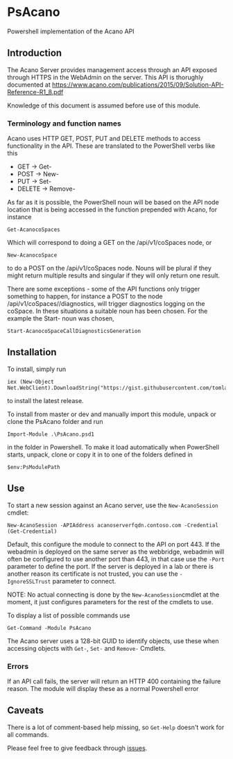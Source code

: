 # PsAcano
Powershell implementation of the Acano API

## Introduction
The Acano Server provides management access through an API exposed through HTTPS in the WebAdmin on the server. This API is thorughly documented at https://www.acano.com/publications/2015/09/Solution-API-Reference-R1_8.pdf

Knowledge of this document is assumed before use of this module.

### Terminology and function names
Acano uses HTTP GET, POST, PUT and DELETE methods to access functionality in the API. These are translated to the PowerShell verbs like this

- GET     -> Get-
- POST    -> New-
- PUT     -> Set-
- DELETE  -> Remove-

As far as it is possible, the PowerShell noun will be based on the API node location that is being accessed in the function prepended with Acano, for instance

```posh
Get-AcanocoSpaces
```
Which will correspond to doing a GET on the /api/v1/coSpaces node, or

```posh
New-AcanocoSpace
```
to do a POST on the /api/v1/coSpaces node. Nouns will be plural if they might return multiple results and singular if they will only return one result.

There are some exceptions - some of the API functions only trigger something to happen, for instance a POST to the node /api/v1/coSpaces/<coSpace id>/diagnostics, will trigger diagnostics logging on the coSpace. In these situations a suitable noun has been chosen. For the example the Start- noun was chosen,

```posh
Start-AcanocoSpaceCallDiagnosticsGeneration
```

## Installation

To install, simply run
```posh
iex (New-Object Net.WebClient).DownloadString("https://gist.githubusercontent.com/tomlarse/5f43bbe0e763cea379ca/raw/41f86d90065cc1f4402171d515c354ae958e82fe/installmodule")
```
to install the latest release.

To install from master or dev and manually import this module, unpack or clone the PsAcano folder and run

```posh
Import-Module .\PsAcano.psd1
```

in the folder in Powershell. To make it load automatically when PowerShell starts, unpack, clone or copy it in to one of the folders defined in 

```posh
$env:PsModulePath
```

## Use

To start a new session against an Acano server, use the `New-AcanoSession` cmdlet:

```posh
New-AcanoSession -APIAddress acanoserverfqdn.contoso.com -Credential (Get-Credential)
```

Default, this configure the module to connect to the API on port 443. If the webadmin is deployed on the same server as the webbridge, webadmin will often be configured to use another port than 443, in that case use the `-Port` parameter to define the port. If the server is deployed in a lab or there is another reason its certificate is not trusted, you can use the `-IgnoreSSLTrust` parameter to connect.

NOTE: No actual connecting is done by the `New-AcanoSession`cmdlet at the moment, it just configures parameters for the rest of the cmdlets to use. 

To display a list of possible commands use

```posh
Get-Command -Module PsAcano
```

The Acano server uses a 128-bit GUID to identify objects, use these when accessing objects with `Get-`, `Set-` and `Remove-` Cmdlets.

### Errors
If an API call fails, the server will return an HTTP 400 containing the failure reason. The module will display these as a normal Powershell error

## Caveats

There is a lot of comment-based help missing, so `Get-Help` doesn't work for all commands.

Please feel free to give feedback through [issues](https://github.com/tomlarse/PsAcano/issues).
